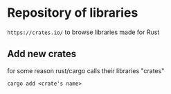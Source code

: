 # Repository of libraries

`https://crates.io/` to browse libraries made for Rust

## Add new crates

for some reason rust/cargo calls their libraries "crates"

`cargo add <crate's name>`
